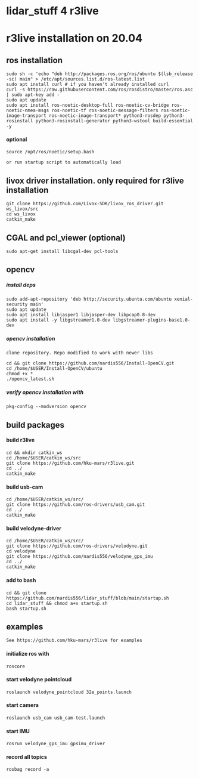 # lidar_stuff 4 r3live

# r3live installation on 20.04

## ros installation

```
sudo sh -c 'echo "deb http://packages.ros.org/ros/ubuntu $(lsb_release -sc) main" > /etc/apt/sources.list.d/ros-latest.list
sudo apt install curl # if you haven't already installed curl
curl -s https://raw.githubusercontent.com/ros/rosdistro/master/ros.asc | sudo apt-key add -
sudo apt update
sudo apt install ros-noetic-desktop-full ros-noetic-cv-bridge ros-noetic-nmea-msgs ros-noetic-tf ros-noetic-message-filters ros-noetic-image-transport ros-noetic-image-transport* python3-rosdep python3-rosinstall python3-rosinstall-generator python3-wstool build-essential -y
```

#### optional
```
source /opt/ros/noetic/setup.bash
```
`or run startup script to automatically load`

## livox driver installation. only required for r3live installation

```
git clone https://github.com/Livox-SDK/livox_ros_driver.git ws_livox/src
cd ws_livox
catkin_make
```

## CGAL and pcl_viewer (optional)
```
sudo apt-get install libcgal-dev pcl-tools
```

## opencv
##### install deps
```
sudo add-apt-repository 'deb http://security.ubuntu.com/ubuntu xenial-security main'
sudo apt update
sudo apt install libjasper1 libjasper-dev libpcap0.8-dev
sudo apt install -y libgstreamer1.0-dev libgstreamer-plugins-base1.0-dev
```
##### opencv installation
`clone repository. Repo modified to work with newer libs`
```
cd && git clone https://github.com/nardis556/Install-OpenCV.git
cd /home/$USER/Install-OpenCV/ubuntu
chmod +x *
./opencv_latest.sh
```
##### verify opencv installation with
```
pkg-config --modversion opencv
```
## build packages
#### build r3live
```
cd && mkdir catkin_ws
cd /home/$USER/catkin_ws/src
git clone https://github.com/hku-mars/r3live.git
cd ../
catkin_make
```
#### build usb-cam
```
cd /home/$USER/catkin_ws/src/
git clone https://github.com/ros-drivers/usb_cam.git
cd ../
catkin_make
```
#### build velodyne-driver
```
cd /home/$USER/catkin_ws/src/
git clone https://github.com/ros-drivers/velodyne.git
cd velodyne
git clone https://github.com/nardis556/velodyne_gps_imu
cd ../
catkin_make
```
#### add to bash
```
cd && git clone https://github.com/nardis556/lidar_stuff/blob/main/startup.sh
cd lidar_stuff && chmod a+x startup.sh
bash startup.sh
```

## examples
`See https://github.com/hku-mars/r3live for examples`

#### initialize ros with 
```
roscore
```

#### start velodyne pointcloud
```
roslaunch velodyne_pointcloud 32e_points.launch
```

#### start camera
```
roslaunch usb_cam usb_cam-test.launch
```

#### start IMU
```
rosrun velodyne_gps_imu gpsimu_driver
```

#### record all topics
```
rosbag record -a
```
